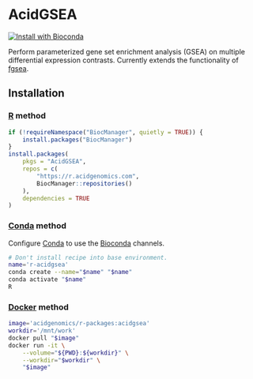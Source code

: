 # AcidGSEA

[![Install with Bioconda](https://img.shields.io/badge/install%20with-bioconda-brightgreen.svg?style=flat)](http://bioconda.github.io/recipes/r-acidgsea/README.html)

Perform parameterized gene set enrichment analysis (GSEA) on multiple
differential expression contrasts. Currently extends the functionality of
[fgsea][].

## Installation

### [R][] method

```r
if (!requireNamespace("BiocManager", quietly = TRUE)) {
    install.packages("BiocManager")
}
install.packages(
    pkgs = "AcidGSEA",
    repos = c(
        "https://r.acidgenomics.com",
        BiocManager::repositories()
    ),
    dependencies = TRUE
)
```

### [Conda][] method

Configure [Conda][] to use the [Bioconda][] channels.

```sh
# Don't install recipe into base environment.
name='r-acidgsea'
conda create --name="$name" "$name"
conda activate "$name"
R
```

### [Docker][] method

```sh
image='acidgenomics/r-packages:acidgsea'
workdir='/mnt/work'
docker pull "$image"
docker run -it \
    --volume="${PWD}:${workdir}" \
    --workdir="$workdir" \
    "$image"
```

[bioconda]: https://bioconda.github.io/
[conda]: https://conda.io/
[docker]: https://www.docker.com/
[fgsea]: https://bioconductor.org/packages/fgsea/
[r]: https://www.r-project.org
